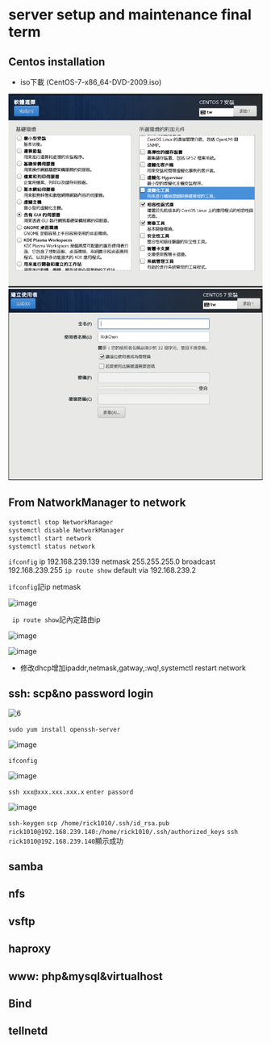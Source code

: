 # server setup and maintenance final term 
## Centos installation
* iso下載 (CentOS-7-x86_64-DVD-2009.iso)

![1](https://github.com/cycyucheng1010/NQU/blob/main/Centos7/week2-1.PNG)
![2](https://github.com/cycyucheng1010/NQU/blob/main/Centos7/week2-2.PNG)
## From NatworkManager to network
```
systemctl stop NetworkManager
systemctl disable NetworkManager
systemctl start network
systemctl status network
```
```ifconfig```
ip 192.168.239.139 netmask 255.255.255.0  broadcast 192.168.239.255
```ip route show```
default via 192.168.239.2 


```ifconfig```記ip netmask

![image](https://user-images.githubusercontent.com/62127656/147729727-4ba7fa26-6874-4856-84a1-eeac1a390cc7.png)

``` ip route show```記內定路由ip

![image](https://user-images.githubusercontent.com/62127656/147729749-bbcb49d0-8d9f-41a9-8c7a-8d019a82bce6.png)

![image](https://user-images.githubusercontent.com/62127656/147735783-da9278d0-ac20-45e2-9ea4-79ea33cfa8d3.png)
* 修改dhcp增加ipaddr,netmask,gatway,:wq!,systemctl restart network

## ssh: scp&no password login
![6](https://github.com/cycyucheng1010/NQU/blob/main/Centos7/week2-6.PNG)

```sudo yum install openssh-server```

![image](https://user-images.githubusercontent.com/62127656/147726971-d46f197c-beec-49f1-b474-ce3bab1ebf0b.png)

```ifconfig```

![image](https://user-images.githubusercontent.com/62127656/147727008-10297aa6-b675-497b-85c7-879d39ead80f.png)

```ssh xxx@xxx.xxx.xxx.x```
```enter passord```

![image](https://user-images.githubusercontent.com/62127656/147729387-862f3772-0402-4615-81f2-656e11c915c9.png)


```ssh-keygen```
```scp /home/rick1010/.ssh/id_rsa.pub rick1010@192.168.239.140:/home/rick1010/.ssh/authorized_keys```
```ssh rick1010@192.168.239.140```顯示成功



## samba
## nfs
## vsftp
## haproxy
## www: php&mysql&virtualhost
## Bind
## tellnetd
